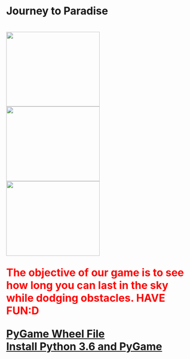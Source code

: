 <h1>Journey to Paradise<h1>      
<img src= "https://github.com/mcorreaortega4421/Pygame-Project/blob/master/Game%20Plan/Splash%20Screen.PNG" width="250" height="200">
<img src= "https://github.com/mcorreaortega4421/Pygame-Project/blob/master/Game%20Plan/Gameplay.PNG" width="250" height="200"> 
<img src= "https://github.com/mcorreaortega4421/Pygame-Project/blob/master/Game%20Plan/GameOver.PNG" width="250" height="200">
<p style="color:red;"> The objective of our game is to see how long you can last in the sky while dodging obstacles. HAVE FUN:D</p>
<a href= "http://www.lfd.uci.edu/~gohlke/pythonlibs/#pygame">PyGame Wheel File</a> 
<br>
<a href="https://youtu.be/_GikMdhAhv0">Install Python 3.6 and PyGame</a>
